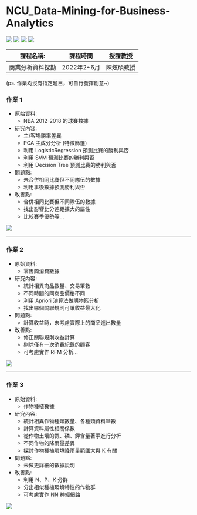 # NCU_Data-Mining-for-Business-Analytics

![](https://badgen.net/github/watchers/QI-XIANG/NCU_Data-Mining-for-Business-Analytics) ![](https://badgen.net/github/commits/QI-XIANG/NCU_Data-Mining-for-Business-Analytics) ![](https://badgen.net/github/last-commit/QI-XIANG/NCU_Data-Mining-for-Business-Analytics) ![](https://badgen.net/github/license/QI-XIANG/NCU_Data-Mining-for-Business-Analytics)

| 課程名稱: | 課程時間 | 授課教授 |
| -------- | -------- | -------- |
| 商業分析資料探勘     | 2022年2~6月     | 陳炫碩教授     |

(ps. 作業均沒有指定題目，可自行發揮創意~)

### 作業 1

* 原始資料:
    * NBA 2012-2018 的球賽數據 
* 研究內容:
    * 主/客場勝率差異
    * PCA 主成分分析 (特徵篩選)
    * 利用 LogisticRegression 預測比賽的勝利與否
    * 利用 SVM 預測比賽的勝利與否
    * 利用 Decision Tree 預測比賽的勝利與否
* 問題點:
    * 未合併相同比賽但不同隊伍的數據
    * 利用事後數據預測勝利與否
* 改善點: 
    *  合併相同比賽但不同隊伍的數據
    *  找出影響比分差距擴大的屬性
    *  比較賽季優勢等...

![](https://i.imgur.com/7HzzfDy.png)

---

### 作業 2

* 原始資料:
    * 零售商消費數據 
* 研究內容:
    * 統計相異商品數量、交易筆數
    * 不同時間的同商品價格不同
    * 利用 Apriori 演算法做購物籃分析
    * 找出哪個關聯規則可讓收益最大化
* 問題點:
    * 計算收益時，未考慮實際上的商品進出數量
* 改善點: 
    *  修正關聯規則收益計算
    *  剔除僅有一次消費紀錄的顧客
    *  可考慮實作 RFM 分析...

![](https://i.imgur.com/MEa5EFC.png)

---

### 作業 3

* 原始資料:
    * 作物種植數據
* 研究內容:
    * 統計相異作物種類數量、各種類資料筆數
    * 計算資料屬性相關係數
    * 從作物土壤的氮、磷、鉀含量著手進行分析
    * 不同作物的降雨量差異
    * 探討作物種植環境降雨量範圍大與 K 有關
* 問題點:
    * 未做更詳細的數據說明
* 改善點: 
    *  利用 N、P、K 分群
    *  分出相似種植環境特性的作物群
    *  可考慮實作 NN 神經網路

![](https://i.imgur.com/Hr8WPEn.png)